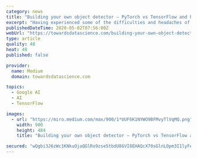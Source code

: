```yaml
---
category: news
title: "Building your own object detector — PyTorch vs TensorFlow and how to even get started?"
excerpt: "Having experienced some of the difficulties and headaches of implementing AI systems for object detection, I wanted to share some of the knowledge I gained on how to get started. The first step is always the hardest which is why this very practical approach is designed to ease people into the world of TensorFlow’s as well as PyTorch’s object detection frameworks."
publishedDateTime: 2020-05-02T07:56:00Z
webUrl: "https://towardsdatascience.com/building-your-own-object-detector-pytorch-vs-tensorflow-and-how-to-even-get-started-1d314691d4ae"
type: article
quality: 48
heat: 48
published: false

provider:
  name: Medium
  domain: towardsdatascience.com

topics:
  - Google AI
  - AI
  - TensorFlow

images:
  - url: "https://miro.medium.com/max/900/1*UUF6K1NYWO9BFMvyTlVqMQ.png"
    width: 900
    height: 484
    title: "Building your own object detector — PyTorch vs TensorFlow and how to even get started?"

secured: "wQgbi3J6zWc1KNkuOjaQGlRo9zse5tbdU8GVI8EHAQcX70sGlnLOpm3I1lyFeNm5qsvkzuJVKUJwtWnn5EVJk7Usyw6/cBSWkfPtE4hOH+ZX5q1AiZWGtlAcqHitn44lTHsYakrpOPwifPPKFZEpu0DLVFXTuMo6s5RQzSkM/BPvoAI84XhJxHKkuGaIEcW8i6MSxtdm8CMRje5Hx8NI4NZVmhVAeaxUpcz+Jm0xCLM5CDd0RmqcM02GAy6oP1ONF1KAzKfHoqPFv9Zbw6px3t3gowcmXXzq2uPL0VvSoR7614pQEJcp0XfMnolDtN+c/X5FcUEr5ZLYKFYqMNF3MpFUufGDVSpTyNdfynauHx1FnNyeP8tkBnJMwjgNfChVCm0mPF80bLVICC/G6cE5WKD2HFMfZCSXzCGNUFz2sybZQ6iL6ADyGWqPMYI26jHqAYWYn64ICOV3/LIF6zew13SYD/kNAh3SghYUXJjREso=;iBHD+vKdabLY8zDs5GsjJA=="
---
```


